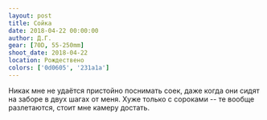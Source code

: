 ```yaml
---
layout: post
title: Сойка
date: 2018-04-22 00:00:00
author: Д.Г.
gear: [70D, 55-250mm]
shoot_date: 2018-04-22
location: Рождествено
colors: ['0d0605', '231a1a']
---
```

Никак мне не удаётся пристойно поснимать соек, даже когда они сидят на заборе в двух шагах от меня. Хуже только с сороками -- те вообще разлетаются, стоит мне камеру достать.
